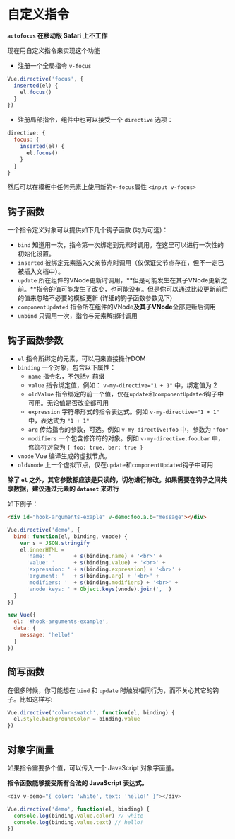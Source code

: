 # 自定义指令

**`autofocus` 在移动版 Safari 上不工作**

现在用自定义指令来实现这个功能

- 注册一个全局指令 `v-focus`

```js
Vue.directive('focus', {
  inserted(el) {
    el.focus()
  }
})
```

- 注册局部指令，组件中也可以接受一个 `directive` 选项：

```js
directive: {
  focus: {
    inserted(el) {
      el.focus()
    }
  }
}
```

然后可以在模板中任何元素上使用新的`v-focus`属性 `<input v-focus>`

## 钩子函数

一个指令定义对象可以提供如下几个钩子函数 (均为可选)：

- `bind` 知道用一次，指令第一次绑定到元素时调用。在这里可以进行一次性的初始化设置。
- `inserted` 被绑定元素插入父亲节点时调用（仅保证父节点存在，但不一定已被插入文档中）。
- `update` 所在组件的VNode更新时调用，**但是可能发生在其子VNode更新之前。**指令的值可能发生了改变，也可能没有。但是你可以通过比较更新前后的值来忽略不必要的模板更新 (详细的钩子函数参数见下)
- `componentUpdated` 指令所在组件的VNode**及其子VNode**全部更新后调用
- `unbind` 只调用一次，指令与元素解绑时调用

## 钩子函数参数

- `el` 指令所绑定的元素，可以用来直接操作DOM
- `binding` 一个对象，包含以下属性：
  - `name` 指令名，不包括`v-`前缀
  - `value` 指令绑定值，例如： `v-my-directive="1 + 1"` 中，绑定值为 2
  - `oldValue` 指令绑定的前一个值，仅在`update`和`componentUpdated`钩子中可用。无论值是否改变都可用
  - `expression` 字符串形式的指令表达式。例如 `v-my-directive="1 + 1"` 中，表达式为 `"1 + 1"`
  - `arg` 传给指令的参数，可选。例如 `v-my-directive:foo` 中，参数为 `"foo"`
  - `modifiers` 一个包含修饰符的对象。例如 `v-my-directive.foo.bar` 中，修饰符对象为 `{ foo: true, bar: true }`
- `vnode` Vue 编译生成的虚拟节点。
- `oldVnode` 上一个虚拟节点，仅在`update`和`componentUpdated`钩子中可用

**除了 `el` 之外，其它参数都应该是只读的，切勿进行修改。如果需要在钩子之间共享数据，建议通过元素的 `dataset` 来进行**

如下例子：

```html
<div id="hook-arguments-exaple" v-demo:foo.a.b="message"></div>
```

```js
Vue.directive('demo', {
  bind: function(el, binding, vnode) {
    var s = JSON.stringify
    el.innerHTML =
      'name: '       + s(binding.name) + '<br>' +
      'value: '      + s(binding.value) + '<br>' +
      'expression: ' + s(binding.expression) + '<br>' +
      'argument: '   + s(binding.arg) + '<br>' +
      'modifiers: '  + s(binding.modifiers) + '<br>' +
      'vnode keys: ' + Object.keys(vnode).join(', ')
  }
})

new Vue({
  el: '#hook-arguments-example',
  data: {
    message: 'hello!'
  }
})
```

## 简写函数

在很多时候，你可能想在 `bind` 和 `update` 时触发相同行为，而不关心其它的钩子。比如这样写:

```js
Vue.directive('color-swatch', function(el, binding) {
  el.style.backgroundColor = binding.value
})
```

## 对象字面量

如果指令需要多个值，可以传入一个 JavaScript 对象字面量。

**指令函数能够接受所有合法的 JavaScript 表达式。**

```js
<div v-demo="{ color: 'white', text: 'hello!' }"></div>

Vue.directive('demo', function(el, binding) {
  console.log(binding.value.color) // white
  console.log(binding.value.text) // hello!
})
```